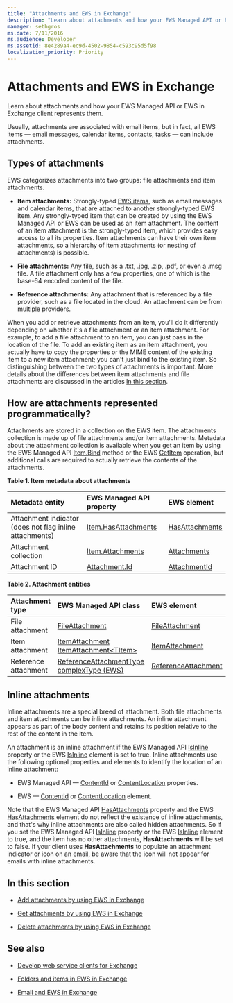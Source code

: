 ```yaml
---
title: "Attachments and EWS in Exchange" 
description: "Learn about attachments and how your EWS Managed API or EWS in Exchange client represents them."
manager: sethgros
ms.date: 7/11/2016
ms.audience: Developer 
ms.assetid: 8e4289a4-ec9d-4502-9854-c593c95d5f98
localization_priority: Priority
---
```


# Attachments and EWS in Exchange

Learn about attachments and how your EWS Managed API or EWS in Exchange client represents them.
  
Usually, attachments are associated with email items, but in fact, all EWS items — email messages, calendar items, contacts, tasks — can include attachments.
  
## Types of attachments

EWS categorizes attachments into two groups: file attachments and item attachments.
  
- **Item attachments:** Strongly-typed [EWS items](folders-and-items-in-ews-in-exchange.md), such as email messages and calendar items, that are attached to another strongly-typed EWS item. Any strongly-typed item that can be created by using the EWS Managed API or EWS can be used as an item attachment. The content of an item attachment is the strongly-typed item, which provides easy access to all its properties. Item attachments can have their own item attachments, so a hierarchy of item attachments (or nesting of attachments) is possible.
    
- **File attachments:** Any file, such as a .txt, .jpg, .zip, .pdf, or even a .msg file. A file attachment only has a few properties, one of which is the base-64 encoded content of the file. 
    
- **Reference attachments:** Any attachment that is referenced by a file provider, such as a file located in the cloud. An attachment can be from multiple providers. 
    
When you add or retrieve attachments from an item, you'll do it differently depending on whether it's a file attachment or an item attachment. For example, to add a file attachment to an item, you can just pass in the location of the file. To add an existing item as an item attachment, you actually have to copy the properties or the MIME content of the existing item to a new item attachment; you can't just bind to the existing item. So distinguishing between the two types of attachments is important. More details about the differences between item attachments and file attachments are discussed in the articles [In this section](#bk_inthissection).
  
## How are attachments represented programmatically?

Attachments are stored in a collection on the EWS item. The attachments collection is made up of file attachments and/or item attachments. Metadata about the attachment collection is available when you get an item by using the EWS Managed API [Item.Bind](https://msdn.microsoft.com/library/microsoft.exchange.webservices.data.item.bind%28v=exchg.80%29.aspx) method or the EWS [GetItem](https://msdn.microsoft.com/library/e3590b8b-c2a7-4dad-a014-6360197b68e4%28Office.15%29.aspx) operation, but additional calls are required to actually retrieve the contents of the attachments. 
  
**Table 1. Item metadata about attachments**

|**Metadata entity**|**EWS Managed API property**|**EWS element**|
|:-----|:-----|:-----|
|Attachment indicator (does not flag inline attachments)  <br/> |[Item.HasAttachments](https://msdn.microsoft.com/library/microsoft.exchange.webservices.data.item.hasattachments%28v=exchg.80%29.aspx) <br/> |[HasAttachments](https://msdn.microsoft.com/library/538b7a85-11d7-4daa-8458-09b540760e8b%28Office.15%29.aspx) <br/> |
|Attachment collection  <br/> |[Item.Attachments](https://msdn.microsoft.com/library/microsoft.exchange.webservices.data.item.attachments%28v=exchg.80%29.aspx) <br/> |[Attachments](https://msdn.microsoft.com/library/b470e614-34bb-44f0-8790-7ddbdcbbd29d%28Office.15%29.aspx) <br/> |
|Attachment ID  <br/> |[Attachment.Id](https://msdn.microsoft.com/library/microsoft.exchange.webservices.data.attachment.id%28v=exchg.80%29.aspx) <br/> |[AttachmentId](https://msdn.microsoft.com/library/55a5fd77-60d1-40fa-8144-770600cedc6a%28Office.15%29.aspx) <br/> |
   
**Table 2. Attachment entities**

|**Attachment type**|**EWS Managed API class**|**EWS element**|
|:-----|:-----|:-----|
|File attachment  <br/> |[FileAttachment](https://msdn.microsoft.com/library/microsoft.exchange.webservices.data.fileattachment%28v=exchg.80%29.aspx) <br/> |[FileAttachment](https://msdn.microsoft.com/library/3ecea174-73d1-47fd-8917-6065cef1d565%28Office.15%29.aspx) <br/> |
|Item attachment  <br/> |[ItemAttachment](https://msdn.microsoft.com/library/microsoft.exchange.webservices.data.itemattachment%28v=exchg.80%29.aspx) <br/> [ItemAttachment\<TItem\>](https://msdn.microsoft.com/library/dd635165%28v=exchg.80%29.aspx) <br/> |[ItemAttachment](https://msdn.microsoft.com/library/089ee599-f45e-46f5-a18a-5cfb3d2851ff%28Office.15%29.aspx) <br/> |
|Reference attachment  <br/> |[ReferenceAttachmentType complexType (EWS)](https://msdn.microsoft.com/library/18bfa012-e903-d7f3-528a-31ccceb65463%28Office.15%29.aspx) <br/> |[ReferenceAttachment](https://msdn.microsoft.com/library/b9bde862-6b75-4a81-8033-00a47be4dc2f%28Office.15%29.aspx) <br/> |
   
## Inline attachments

Inline attachments are a special breed of attachment. Both file attachments and item attachments can be inline attachments. An inline attachment appears as part of the body content and retains its position relative to the rest of the content in the item. 
  
An attachment is an inline attachment if the EWS Managed API [IsInline](https://msdn.microsoft.com/library/microsoft.exchange.webservices.data.attachment.isinline%28v=exchg.80%29.aspx) property or the EWS [IsInline](https://msdn.microsoft.com/library/5e7712c8-372a-4a16-be64-360c5ff3961a%28Office.15%29.aspx) element is set to true. Inline attachments use the following optional properties and elements to identify the location of an inline attachment: 
  
- EWS Managed API — [ContentId](https://msdn.microsoft.com/library/microsoft.exchange.webservices.data.attachment.contentid%28v=exchg.80%29.aspx) or [ContentLocation](https://msdn.microsoft.com/library/microsoft.exchange.webservices.data.attachment.contentlocation%28v=exchg.80%29.aspx) properties. 
    
- EWS — [ContentId](/exchange/client-developer/web-service-reference/contentid) or [ContentLocation](https://msdn.microsoft.com/library/d91cf587-24e3-4c13-8784-5ca29787cca7%28Office.15%29.aspx) element. 
    
Note that the EWS Managed API [HasAttachments](https://msdn.microsoft.com/library/microsoft.exchange.webservices.data.item.hasattachments%28v=exchg.80%29.aspx) property and the EWS [HasAttachments](https://msdn.microsoft.com/library/538b7a85-11d7-4daa-8458-09b540760e8b%28Office.15%29.aspx) element do not reflect the existence of inline attachments, and that's why inline attachments are also called hidden attachments. So if you set the EWS Managed API [IsInline](https://msdn.microsoft.com/library/microsoft.exchange.webservices.data.attachment.isinline%28v=exchg.80%29.aspx) property or the EWS [IsInline](https://msdn.microsoft.com/library/5e7712c8-372a-4a16-be64-360c5ff3961a%28Office.15%29.aspx) element to true, and the item has no other attachments, **HasAttachments** will be set to false. If your client uses **HasAttachments** to populate an attachment indicator or icon on an email, be aware that the icon will not appear for emails with inline attachments. 
  
## In this section
<a name="bk_inthissection"> </a>

- [Add attachments by using EWS in Exchange](how-to-add-attachments-by-using-ews-in-exchange.md)
    
- [Get attachments by using EWS in Exchange](how-to-get-attachments-by-using-ews-in-exchange.md)
    
- [Delete attachments by using EWS in Exchange](how-to-delete-attachments-by-using-ews-in-exchange.md)
    
## See also
<a name="bk_additionalresources"> </a>

- [Develop web service clients for Exchange](develop-web-service-clients-for-exchange.md)
    
- [Folders and items in EWS in Exchange](folders-and-items-in-ews-in-exchange.md)
    
- [Email and EWS in Exchange](email-and-ews-in-exchange.md)
    

